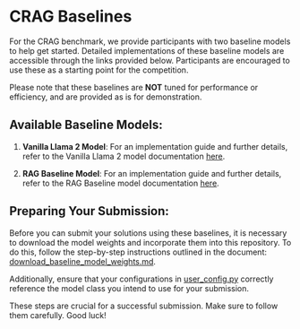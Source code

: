 # CRAG Baselines

For the CRAG benchmark, we provide participants with two baseline models to help get started. Detailed implementations of these baseline models are accessible through the links provided below. Participants are encouraged to use these as a starting point for the competition.

Please note that these baselines are **NOT** tuned for performance or efficiency, and are provided as is for demonstration.


## Available Baseline Models:

1. **Vanilla Llama 2 Model**: For an implementation guide and further details, refer to the Vanilla Llama 2 model documentation [here](../models/vanilla_llama_baseline.py).

2. **RAG Baseline Model**: For an implementation guide and further details, refer to the RAG Baseline model documentation [here](../models/rag_llm_model.py).

## Preparing Your Submission:

Before you can submit your solutions using these baselines, it is necessary to download the model weights and incorporate them into this repository. To do this, follow the step-by-step instructions outlined in the document: [download_baseline_model_weights.md](download_baseline_model_weights.md). 

Additionally, ensure that your configurations in [user_config.py](../models/user_config.py) correctly reference the model class you intend to use for your submission.

These steps are crucial for a successful submission. Make sure to follow them carefully. Good luck!